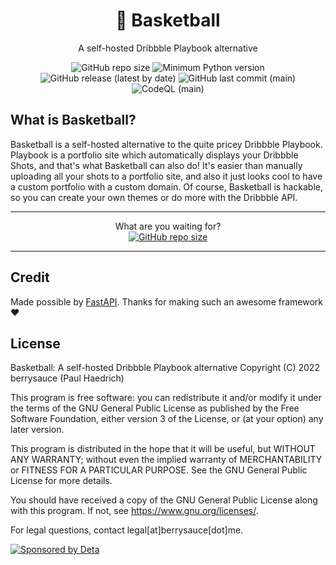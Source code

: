 <h1 align="center">🏀 Basketball</h1>
<p align="center">A self-hosted Dribbble Playbook alternative</p>
<p align="center">
  <img alt="GitHub repo size" src="https://img.shields.io/github/repo-size/berrysauce/basketball?label=size">
  <img alt="Minimum Python version" src="https://img.shields.io/badge/python-%5E3.8-blue">
  <img alt="GitHub release (latest by date)" src="https://img.shields.io/github/v/release/berrysauce/basketball?label=stable%20release">
  <img alt="GitHub last commit (main)" src="https://img.shields.io/github/last-commit/berrysauce/basketball/main">
  <img alt="CodeQL (main)" src="https://github.com/berrysauce/basketball/actions/workflows/codeql-analysis.yml/badge.svg?branch=main">
</p>

## What is Basketball?
Basketball is a self-hosted alternative to the quite pricey Dribbble Playbook. Playbook is a portfolio site which automatically displays your Dribbble Shots, and that's what Basketball can also do! It's easier than manually uploading all your shots to a portfolio site, and also it just looks cool to have a custom portfolio with a custom domain. Of course, Basketball is hackable, so you can create your own themes or do more with the Dribbble API.

<hr>
<p align="center">
  What are you waiting for?<br>
  <a href="https://go.deta.dev/deploy?repo=https://github.com/berrysauce/basketball"><img alt="GitHub repo size" src="https://button.deta.dev/1/svg"></a>
</p>
<hr>

## Credit
Made possible by [FastAPI](https://fastapi.tiangolo.com/). Thanks for making such an awesome framework ❤️

## License
Basketball: A self-hosted Dribbble Playbook alternative
Copyright (C) 2022 berrysauce (Paul Haedrich)

This program is free software: you can redistribute it and/or modify
it under the terms of the GNU General Public License as published by
the Free Software Foundation, either version 3 of the License, or
(at your option) any later version.

This program is distributed in the hope that it will be useful,
but WITHOUT ANY WARRANTY; without even the implied warranty of
MERCHANTABILITY or FITNESS FOR A PARTICULAR PURPOSE.  See the
GNU General Public License for more details.

You should have received a copy of the GNU General Public License
along with this program.  If not, see <https://www.gnu.org/licenses/>.

For legal questions, contact legal[at]berrysauce[dot]me.

<a href="https://deta.sh/?ref=basketball" target="_blank"><img src="https://cdn.berrysauce.me/assets/deta-sponsor-banner.jpg" alt="Sponsored by Deta"></a>
